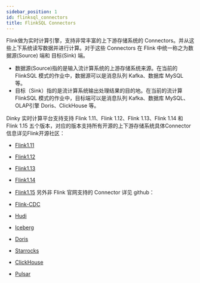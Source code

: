 ```yaml
---
sidebar_position: 1
id: flinksql_connectors
title: FlinkSQL Connectors
---
```




Flink做为实时计算引擎，支持非常丰富的上下游存储系统的 Connectors。并从这些上下系统读写数据并进行计算。对于这些 Connectors 在 Flink 中统一称之为数据源(Source) 端和 目标(Sink) 端。

- 数据源(Source)指的是输入流计算系统的上游存储系统来源。在当前的 FlinkSQL 模式的作业中，数据源可以是消息队列 Kafka、数据库 MySQL 等。
- 目标（Sink）指的是流计算系统输出处理结果的目的地。在当前的流计算  FlinkSQL  模式的作业中，目标端可以是消息队列 Kafka、数据库 MySQL、OLAP引擎 Doris、ClickHouse 等。

Dinky 实时计算平台支持支持 Flink 1.11、Flink 1.12、Flink 1.13、Flink 1.14 和 Flink 1.15 五个版本，对应的版本支持所有开源的上下游存储系统具体Connector信息详见Flink开源社区：

- [Flink1.11](https://nightlies.apache.org/flink/flink-docs-release-1.11/dev/table/connectors/)
- [Flink1.12](https://nightlies.apache.org/flink/flink-docs-release-1.12/dev/table/connectors/)
- [Flink1.13](https://nightlies.apache.org/flink/flink-docs-release-1.13/docs/connectors/table/overview/)
- [Flink1.14](https://nightlies.apache.org/flink/flink-docs-release-1.14/docs/connectors/table/overview/)
- [Flink1.15](https://nightlies.apache.org/flink/flink-docs-release-1.15/docs/connectors/table/overview/)
另外非 Flink 官网支持的 Connector 详见 github：

- [Flink-CDC](https://github.com/ververica/flink-cdc-connectors/releases/)
- [Hudi](https://github.com/apache/hudi/releases)
- [Iceberg](https://github.com/apache/iceberg/releases)
- [Doris](https://github.com/apache/incubator-doris-flink-connector/tags)
- [Starrocks](https://github.com/StarRocks/flink-connector-starrocks/releases)
- [ClickHouse](https://github.com/itinycheng/flink-connector-clickhouse)
- [Pulsar](https://github.com/streamnative/pulsar-flink/releases)
